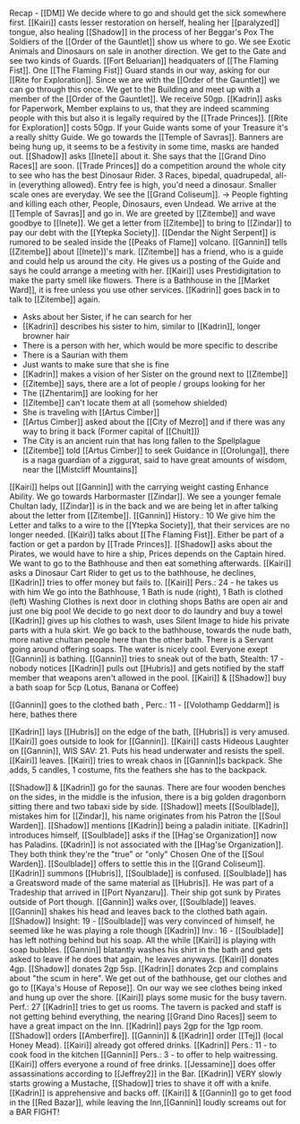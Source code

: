 Recap - [[DM]]
We decide where to go and should get the sick somewhere first.
[[Kairi]] casts lesser restoration on herself, healing her [[paralyzed]] tongue, also healing [[Shadow]] in the process of her Beggar's Pox
The Soldiers of the [[Order of the Gauntlet]] show us where to go.
We see Exotic Animals and Dinosaurs on sale in another direction.
We get to the Gate and see two kinds of Guards.
[[Fort Beluarian]] headquaters of [[The Flaming Fist]].
One [[The Flaming Fist]] Guard stands in our way, asking for our [[Rite for Exploration]].
Since we are with the [[Order of the Gauntlet]] we can go through this once.
We get to the Building and meet up with a member of the [[Order of the Gauntlet]]. We receive 50gp.
[[Kadrin]] asks for Paperwork, Member explains to us, that they are indeed scamming people with this but also it is legally required by the [[Trade Princes]]. 
[[Rite for Exploration]] costs 50gp.
If your Guide wants some of your Treasure it's a really shitty Guide.
We go towards the [[Temple of Savras]].
Banners are being hung up, it seems to be a festivity in some time, masks are handed out. [[Shadow]] asks [[Inete]] about it.
She says that the [[Grand Dino Races]] are soon. [[Trade Princes]] do a competition around the whole city to see who has the best Dinosaur Rider.
3 Races, bipedal, quadrupedal, all-in (everything allowed).
Entry fee is high, you'd need a dinosaur.
Smaller scale ones are everyday.
We see the [[Grand Coliseum]]. -> People fighting and killing each other, People, Dinosaurs, even Undead.
We arrive at the [[Temple of Savras]] and go in.
We are greeted by [[Zitembe]] and wave goodbye to [[Inete]].
We get a letter from [[Zitembe]] to bring to [[Zindar]] to pay our debt with the [[Ytepka Society]].
[[Dendar the Night Serpent]] is rumored to be sealed inside the [[Peaks of Flame]] volcano.
[[Gannin]] tells [[Zitembe]] about [[Inete]]'s mark.
[[Zitembe]] has a friend, who is a guide and could help us around the city. He gives us a posting of the Guide and says he could arrange a meeting with her.
[[Kairi]] uses Prestidigitation to make the party smell like flowers.
There is a Bathhouse in the [[Market Ward]], it is free unless you use other services.
[[Kadrin]] goes back in to talk to [[Zitembe]] again.
- Asks about her Sister, if he can search for her
- [[Kadrin]] describes his sister to him, similar to [[Kadrin]], longer browner hair
- There is a person with her, which would be more specific to describe
- There is a Saurian with them
- Just wants to make sure that she is fine
- [[Kadrin]] makes a vision of her Sister on the ground next to [[Zitembe]]
- [[Zitembe]] says, there are a lot of people / groups looking for her
- The [[Zhentarim]] are looking for her
- [[Zitembe]] can't locate them at all (somehow shielded)
- She is traveling with [[Artus Cimber]]
- [[Artus Cimber]] asked about the [[City of Mezro]] and if there was any way to bring it back (Former capital of [[Chult]])
- The City is an ancient ruin that has long fallen to the Spellplague
- [[Zitembe]] told [[Artus Cimber]] to seek Guidance in [[Orolunga]], there is a naga guardian of a ziggurat, said to have great amounts of wisdom, near the [[Mistcliff Mountains]]

[[Kairi]] helps out [[Gannin]] with the carrying weight casting Enhance Ability.
We go towards Harbormaster [[Zindar]].
We see a younger female Chultan lady, [[Zindar]] is in the back and we are being let in after talking about the letter from [[Zitembe]].
[[Gannin]] History.: 10
We give him the Letter and talks to a wire to the [[Ytepka Society]], that their services are no longer needed.
[[Kairi]] talks about [[The Flaming Fist]].
Either be part of a faction or get a pardon by [[Trade Princes]].
[[Shadow]] asks about the Pirates, we would have to hire a ship, Prices depends on the Captain hired.
We want to go to the Bathhouse and then eat something afterwards.
[[Kairi]] asks a Dinosaur Cart Rider to get us to the bathhouse, he declines, [[Kadrin]] tries to offer money but fails to.
[[Kairi]] Pers.: 24 - he takes us with him
We go into the Bathhouse, 1 Bath is nude (right), 1 Bath is clothed (left)
Washing Clothes is next door in clothing shops
Baths are open air and just one big pool
We decide to go next door to do laundry and buy a towel
[[Kadrin]] gives up his clothes to wash, uses Silent Image to hide his private parts with a hula skirt.
We go back to the bathhouse, towards the nude bath, more native chultan people here than the other bath.
There is a Servant going around offering soaps.
The water is nicely cool. Everyone exept [[Gannin]] is bathing.
[[Gannin]] tries to sneak out of the bath, Stealth: 17 - nobody notices
[[Kadrin]] pulls out [[Hubris]] and gets notified by the staff member that weapons aren't allowed in the pool.
[[Kairi]] & [[Shadow]] buy a bath soap for 5cp (Lotus, Banana or Coffee)

[[Gannin]] goes to the clothed bath , Perc.: 11 - [[Volothamp Geddarm]] is here, bathes there

[[Kadrin]] lays [[Hubris]] on the edge of the bath, [[Hubris]] is very amused.
[[Kairi]] goes outside to look for [[Gannin]].
[[Kairi]] casts Hideous Laughter on [[Gannin]], WIS SAV: 21. Puts his head underwater and resists the spell. [[Kairi]] leaves.
[[Kairi]] tries to wreak chaos in [[Gannin]]s backpack. She adds, 5 candles, 1 costume, fits the feathers she has to the backpack.

[[Shadow]] & [[Kadrin]] go for the saunas.
There are four wooden benches on the sides, in the middle is the infusion, there is a big golden dragonborn sitting there and two tabaxi side by side.
[[Shadow]] meets [[Soulblade]], mistakes him for [[Zindar]], his name originates from his Patron the [[Soul Warden]]. [[Shadow]] mentions [[Kadrin]] being a paladin initiate.
[[Kadrin]] introduces himself, [[Soulblade]] asks if the [[Hag'se Organization]] now has Paladins.
[[Kadrin]] is not associated with the [[Hag'se Organization]].
They both think they're the "true" or "only" Chosen One of the [[Soul Warden]].
[[Soulblade]] offers to settle this in the [[Grand Coliseum]].
[[Kadrin]] summons [[Hubris]], [[Soulblade]] is confused.
[[Soulblade]] has a Greatsword made of the same material as [[Hubris]]. He was part of a Tradeship that arrived in [[Port Nyanzaru]]. Their ship got sunk by Pirates outside of Port though.
[[Gannin]] walks over, [[Soulblade]] leaves. [[Gannin]] shakes his head and leaves back to the clothed bath again.
[[Shadow]] Insight: 19 - [[Soulblade]] was very convinced of himself, he seemed like he was playing a role though
[[Kadrin]] Inv.: 16 - [[Soulblade]] has left nothing behind but his soap.
All the while [[Kairi]] is playing with soap bubbles.
[[Gannin]] blatantly washes his shirt in the bath and gets asked to leave if he does that again, he leaves anyways.
[[Kairi]] donates 4gp.
[[Shadow]] donates 2gp 5sp.
[[Kadrin]] donates 2cp and complains about "the scum in here".
We get out of the bathhouse, get our clothes and go to [[Kaya's House of Repose]]. On our way we see clothes being inked and hung up over the shore.
[[Kairi]] plays some music for the busy tavern. Perf.: 27
[[Kadrin]] tries to get us rooms.
The tavern is packed and staff is not getting behind everything, the nearing [[Grand Dino Races]] seem to have a great impact on the Inn.
[[Kadrin]] pays 2gp for the 1gp room.
[[Shadow]] orders [[Amberfire]].
[[Gannin]] & [[Kadrin]] order [[Tej]] (local Honey Mead).
[[Kairi]] already got offered drinks.
[[Kadrin]] Pers.: 11 - to cook food in the kitchen
[[Gannin]] Pers.: 3 - to offer to help waitressing.
[[Kairi]] offers everyone a round of free drinks.
[[Jessamine]] does offer assassinations according to [[Jeffrey2]] in the Bar.
[[Kadrin]] VERY slowly starts growing a Mustache, [[Shadow]] tries to shave it off with a knife. [[Kadrin]] is apprehensive and backs off.
[[Kairi]] & [[Gannin]] go to get food in the [[Red Bazar]], while leaving the Inn,[[Gannin]] loudly screams out for a BAR FIGHT!


